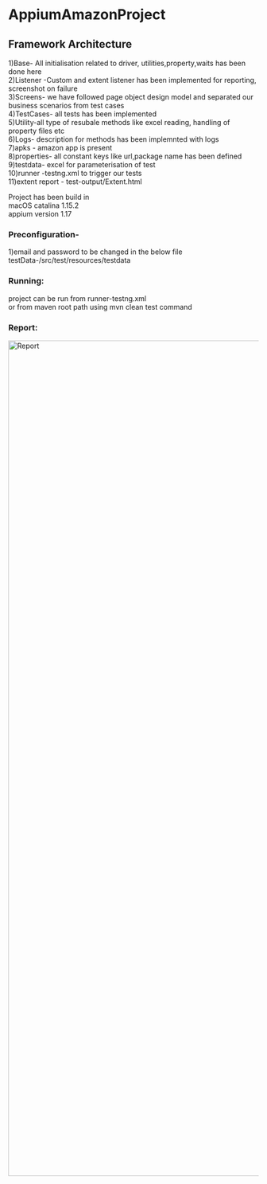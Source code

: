 # AppiumAmazonProject

Framework Architecture
----------------------------------

1)Base- All initialisation related to driver, utilities,property,waits has been done here </br>
2)Listener -Custom and extent listener has been implemented for reporting, screenshot on failure </br>
3)Screens- we have followed page object design model and separated our business scenarios from test cases </br>
4)TestCases- all tests has been implemented </br>
5)Utility-all type of resubale methods like excel reading, handling of property files etc </br>
6)Logs- description for methods has been implemnted with logs </br>
7)apks - amazon app is present </br>
8)properties- all constant keys like url,package name has been defined </br>
9)testdata- excel for parameterisation of test </br>
10)runner -testng.xml to trigger our tests </br>
11)extent report -  test-output/Extent.html </br>



Project has been build in</br>
macOS catalina 1.15.2 </br>
appium version 1.17 </br>


### Preconfiguration-
1)email and password to be changed in the below file </br>
testData-/src/test/resources/testdata </br>

### Running:
project can be run from runner-testng.xml</br>
or from maven root path using mvn clean test command

### Report:
<img width="1679" alt="Report" src="https://user-images.githubusercontent.com/24494133/81373530-90a2ff80-911a-11ea-9433-6f578be5a445.png">

